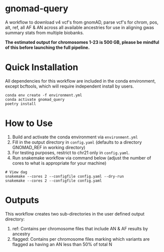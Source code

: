 # gnomad-query
A workflow to download v4 vcf's from gnomAD, parse vcf's for chrom, pos, alt, ref, all AF &amp; AN across all available ancestries for use in aligning gwas summary stats from multiple biobanks. 

**The estimated output for chromosomes 1-23 is 500 GB, please be mindful of this before launching the full pipeline.**

# Quick Installation
All dependencies for this workflow are included in the conda environment, except bcftools, which will require independent install by users.
```
conda env create -f environment.yml
conda activate gnomad_query
poetry install
```

# How to Use
1. Build and activate the conda environment via `environment.yml`
2. Fill in the output directory in `config.yaml` (defaults to a directory GNOMAD_REF in working directory)
3. For testing purposes, restrict to chr21 only in `config.yaml`.
4. Run snakemake workflow via command below (adjust the number of cores to what is appropriate for your machine)
```
# View dag
snakemake --cores 2 --configfile config.yaml --dry-run
snakemake --cores 2 --configfile config.yaml
```

# Outputs
This workflow creates two sub-directories in the user defined output directory:
1. ref: Contains per chromosome files that include AN & AF results by ancestry
2. flagged: Contains per chromosome files marking which variants are flagged as having an AN less than 50% of total N
